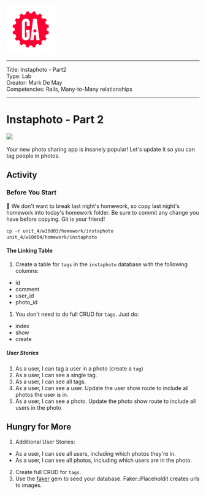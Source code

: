 ![](/ga_cog.png)

---
Title: Instaphoto - Part2 <br>
Type: Lab <br>
Creator: Mark De May<Br>
Competencies: Rails, Many-to-Many relationships

---

# Instaphoto - Part 2

![](https://imgur.com/CSP45cO.png)

Your new photo sharing app is insanely popular! Let's update it so you can tag people in photos.

## Activity

### Before You Start

:red_circle: We don't want to break last night's homework, so copy last night's homework into today's homework folder. Be sure to commit any change you have before copying. Git is your friend!
```
cp -r unit_4/w10d03/homework/instaphoto unit_4/w10d04/homework/instaphoto
```

#### The Linking Table

1. Create a table for `tags` in the `instaphoto` database with the following columns:
  - id
  - comment
  - user_id
  - photo_id
1. You don't need to do full CRUD for `tags`. Just do:
  - index
  - show
  - create

##### User Stories

1. As a user, I can tag a user in a photo (create a `tag`)
1. As a user, I can see a single tag.
1. As a user, I can see all tags.
1. As a user, I can see a user. Update the user show route to include all photos the user is in.
1. As a user, I can see a photo. Update the photo show route to include all users in the photo

## Hungry for More

1. Additional User Stories:
  - As a user, I can see all users, including which photos they're in.
  - As a user, I can see all photos, including which users are in the photo.
2. Create full CRUD for `tags`.
1. Use the [faker](https://github.com/stympy/faker) gem to seed your database. Faker::Placeholdit creates urls to images.
